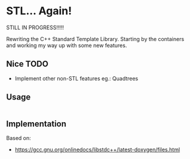 # STL... Again!
STILL IN PROGRESS!!!!!

Rewriting the C++ Standard Template Library. 
Starting by the containers and working my way up with some new features.

Nice TODO
-----
* Implement other non-STL features eg.: Quadtrees

Usage
-----

```
```
Implementation
-----
Based on:
  * https://gcc.gnu.org/onlinedocs/libstdc++/latest-doxygen/files.html
